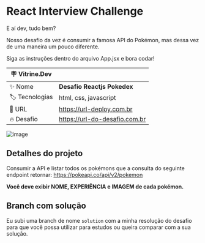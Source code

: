 # React Interview Challenge

E aí dev, tudo bem?

Nosso desafio da vez é consumir a famosa API do Pokémon, mas dessa vez de uma maneira um pouco diferente.

Siga as instruções dentro do arquivo App.jsx e bora codar!

| :placard: Vitrine.Dev |     |
| -------------  | --- |
| :sparkles: Nome        | **Desafio Reactjs Pokedex**
| :label: Tecnologias | html, css, javascript
| :rocket: URL         | https://url-deploy.com.br
| :fire: Desafio     | https://url-do-desafio.com.br

<!-- Inserir imagem com a #vitrinedev ao final do link -->
<!-- ![](https://via.placeholder.com/1200x500.png?text=imagem+lindona+do+meu+projeto#vitrinedev) -->
![image](https://user-images.githubusercontent.com/23459929/215552720-87d7c137-8e6e-47b8-b29f-abf91a517774.png#vitrinedev)


## Detalhes do projeto
Consumir a API e listar todos os pokémons que a consulta do seguinte endpoint retornar:
https://pokeapi.co/api/v2/pokemon

**Você deve exibir NOME, EXPERIÊNCIA e IMAGEM de cada pokémon.**

## Branch com solução

Eu subi uma branch de nome `solution` com a minha resolução do desafio para que você possa utilizar para estudos ou queira comparar com a sua solução.


